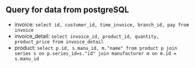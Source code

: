 

## Query for data from postgreSQL
- invoice: `select id, customer_id, time_invoice, branch_id, pay from invoice`
- invoice_detail: `select invoice_id, product_id, quantity, product_price from invoice_detail`
- product: `select p.id, s.manu_id, m."name" from product p join series s on p.series_id=s."id" join manufacturer m on m.id = s.manu_id`

